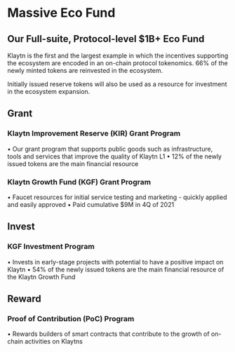 # Massive Eco Fund <a id="massive-eco-fund"></a>

## Our Full-suite, Protocol-level $1B+ Eco Fund <a id="our-full-suite-protocol-level-eco-fund"></a>
Klaytn is the first and the largest example in which the incentives supporting the ecosystem are encoded in an on-chain protocol tokenomics. 66% of the newly minted tokens are reinvested in the ecosystem.

Initially issued reserve tokens will also be used as a resource for investment
in the ecosystem expansion.

## Grant <a id="grant"></a>

### Klaytn Improvement Reserve (KIR) Grant Program <a id="kir-program"></a>
• Our grant program that supports public goods such as infrastructure, tools and services that improve the quality of Klaytn L1
• 12% of the newly issued tokens are the main financial resource

### Klaytn Growth Fund (KGF) Grant Program <a id="kgf-program"></a>
• Faucet resources for initial service testing and marketing - quickly applied and easily approved
• Paid cumulative $9M in 4Q of 2021

## Invest <a id="invest"></a>

### KGF Investment Program <a id="kgf-investment-program"></a>
• Invests in early-stage projects with potential to have a positive impact on Klaytn
• 54% of the newly issued tokens are the main financial resource of the Klaytn Growth Fund

## Reward <a id="reward"></a>

### Proof of Contribution (PoC) Program <a id="poc-program"></a>
• Rewards builders of smart contracts that contribute to the growth of on-chain activities on Klaytns
